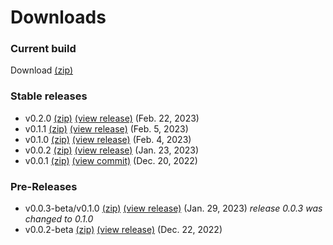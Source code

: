 # Downloads

### Current build
Download [(zip)](https://github.com/Matthiasclee/VisionTest/archive/refs/heads/master.zip)

### Stable releases
* v0.2.0 [(zip)](https://github.com/Matthiasclee/VisionTest/archive/refs/tags/v0.2.0.zip) [(view release)](https://github.com/Matthiasclee/VisionTest/releases/tag/v0.2.0) (Feb. 22, 2023)
* v0.1.1 [(zip)](https://github.com/Matthiasclee/VisionTest/archive/refs/tags/v0.1.1.zip) [(view release)](https://github.com/Matthiasclee/VisionTest/releases/tag/v0.1.1) (Feb. 5, 2023)
* v0.1.0 [(zip)](https://github.com/Matthiasclee/VisionTest/archive/refs/tags/v0.1.0.zip) [(view release)](https://github.com/Matthiasclee/VisionTest/releases/tag/v0.1.0) (Feb. 4, 2023)
* v0.0.2 [(zip)](https://github.com/Matthiasclee/VisionTest/archive/refs/tags/v0.0.2.zip) [(view release)](https://github.com/Matthiasclee/VisionTest/releases/tag/v0.0.2) (Jan. 23, 2023)
* v0.0.1 [(zip)](https://github.com/Matthiasclee/VisionTest/archive/81ad9d691728f75876c8bbb9f41ab78e395a81d1.zip) [(view commit)](https://github.com/Matthiasclee/VisionTest/tree/81ad9d691728f75876c8bbb9f41ab78e395a81d1) (Dec. 20, 2022)

### Pre-Releases
* v0.0.3-beta/v0.1.0 [(zip)](https://github.com/Matthiasclee/VisionTest/archive/refs/tags/v0.0.3-beta.zip) [(view release)](https://github.com/Matthiasclee/VisionTest/releases/tag/v0.0.3-beta) (Jan. 29, 2023) *release 0.0.3 was changed to 0.1.0*
* v0.0.2-beta [(zip)](https://github.com/Matthiasclee/VisionTest/archive/fd0ca8278da34e16b624e50cc22b964a4c661565.zip) [(view release)](https://github.com/Matthiasclee/VisionTest/releases/tag/v0.0.2-beta) (Dec. 22, 2022)
